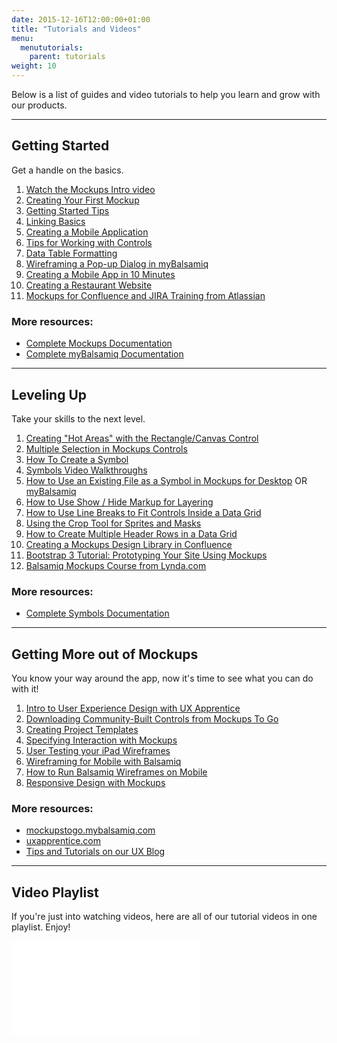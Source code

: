 ```yaml
---
date: 2015-12-16T12:00:00+01:00
title: "Tutorials and Videos"
menu:
  menututorials:
    parent: tutorials
weight: 10
---
```


Below is a list of guides and video tutorials to help you learn and grow with our products.

* * *

## Getting Started 

Get a handle on the basics.

1.  [Watch the Mockups Intro video](http://support.balsamiq.com/customer/portal/articles/107966) 
2.  [Creating Your First Mockup](http://support.balsamiq.com/customer/portal/articles/871902)
3.  [Getting Started Tips](http://support.balsamiq.com/customer/portal/articles/1640366) 
4.  [Linking Basics](http://support.balsamiq.com/customer/portal/articles/1356143) 
5.  [Creating a Mobile Application](http://support.balsamiq.com/customer/portal/articles/1119780) 
6.  [Tips for Working with Controls](http://support.balsamiq.com/customer/portal/articles/107987) 
7.  [Data Table Formatting](http://support.balsamiq.com/customer/portal/articles/117806) 
8.  [Wireframing a Pop-up Dialog in myBalsamiq](http://support.balsamiq.com/customer/portal/articles/1439945)  
9.  [Creating a Mobile App in 10 Minutes](http://support.balsamiq.com/customer/portal/articles/1396585)  
10.  [Creating a Restaurant Website](http://support.balsamiq.com/customer/portal/articles/1512152)  
11.  [Mockups for Confluence and JIRA Training from Atlassian](http://support.balsamiq.com/customer/portal/articles/1720363) 

### More resources:

*   [Complete Mockups Documentation](http://support.balsamiq.com/customer/portal/articles/127377)
*   [Complete myBalsamiq Documentation](http://support.balsamiq.com/customer/portal/articles/127531)

* * *

## Leveling Up

Take your skills to the next level.

1.  [Creating "Hot Areas" with the Rectangle/Canvas Control](http://support.balsamiq.com/customer/portal/articles/117684)
2.  [Multiple Selection in Mockups Controls](http://support.balsamiq.com/customer/portal/articles/2065783) 
3.  [How To Create a Symbol](http://support.balsamiq.com/customer/portal/articles/1306464)
4.  [Symbols Video Walkthroughs](http://support.balsamiq.com/customer/portal/articles/117812) 
5.  [How to Use an Existing File as a Symbol in Mockups for Desktop](http://support.balsamiq.com/customer/portal/articles/1311320) OR [myBalsamiq](http://support.balsamiq.com/customer/portal/articles/1311321)
6.  [How to Use Show / Hide Markup for Layering](http://support.balsamiq.com/customer/portal/articles/1334980) 
7.  [How to Use Line Breaks to Fit Controls Inside a Data Grid](http://support.balsamiq.com/customer/portal/articles/1334990) 
8.  [Using the Crop Tool for Sprites and Masks](http://support.balsamiq.com/customer/portal/articles/1430586) 
9.  [How to Create Multiple Header Rows in a Data Grid](http://support.balsamiq.com/customer/portal/articles/1375600) 
10.  [Creating a Mockups Design Library in Confluence](http://support.balsamiq.com/customer/portal/articles/1386819) 
11.  [Bootstrap 3 Tutorial: Prototyping Your Site Using Mockups](http://support.balsamiq.com/customer/portal/articles/1396554)  
12.  [Balsamiq Mockups Course from Lynda.com](http://support.balsamiq.com/customer/portal/articles/1720370)  

### More resources:

*   [Complete Symbols Documentation](https://docs.balsamiq.com/desktop/symbols/)

* * *

## Getting More out of Mockups

You know your way around the app, now it's time to see what you can do with it!

1.  [Intro to User Experience Design with UX Apprentice](http://support.balsamiq.com/customer/portal/articles/1039581)
2.  [Downloading Community-Built Controls from Mockups To Go](http://support.balsamiq.com/customer/portal/articles/1311316)
3.  [Creating Project Templates](http://support.balsamiq.com/customer/portal/articles/1640428) 
4.  [Specifying Interaction with Mockups](http://support.balsamiq.com/customer/portal/articles/107999)
5.  [User Testing your iPad Wireframes](http://support.balsamiq.com/customer/portal/articles/1475687)
6.  [Wireframing for Mobile with Balsamiq](http://support.balsamiq.com/customer/portal/articles/1398700) 
7.  [How to Run Balsamiq Wireframes on Mobile](http://support.balsamiq.com/customer/portal/articles/1398706) 
8.  [Responsive Design with Mockups](http://support.balsamiq.com/customer/portal/articles/615901) 

### More resources:

*   [mockupstogo.mybalsamiq.com](https://mockupstogo.mybalsamiq.com/)
*   [uxapprentice.com](http://www.uxapprentice.com/)
*   [Tips and Tutorials on our UX Blog](http://blogs.balsamiq.com/ux/category/tips/)

* * *

## Video Playlist

If you're just into watching videos, here are all of our tutorial videos in one playlist. Enjoy!

<div class="video"><iframe allowfullscreen="" frameborder="0" src="//www.youtube.com/embed/videoseries?list=PLVlyYfbClWxRpOSJvalIUTBxoqkrzowzI"></iframe></div>
